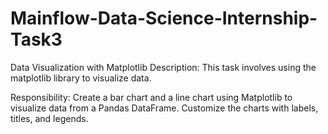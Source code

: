 # Mainflow-Data-Science-Internship-Task3

Data Visualization with Matplotlib
Description: This task involves using the matplotlib library to visualize data. 

Responsibility: Create a bar chart and a line chart using Matplotlib to visualize data from a Pandas DataFrame. Customize the charts with labels, titles, and legends.
